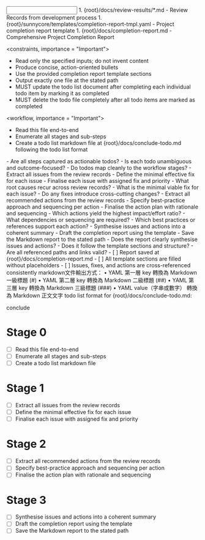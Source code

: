 <input>
  <context>
  1. {root}/docs/review-results/*.md - Review Records from development process
  </context>
  <templates>
  1. {root}/sunnycore/templates/completion-report-tmpl.yaml - Project completion report template
  </templates>
</input>

<output>
1. {root}/docs/completion-report.md - Comprehensive Project Completion Report
</output>

<constraints, importance = "Important">
- Read only the specified inputs; do not invent content
- Produce concise, action-oriented bullets
- Use the provided completion report template sections
- Output exactly one file at the stated path
- MUST update the todo list document after completing each individual todo item by marking it as completed
- MUST delete the todo file completely after all todo items are marked as completed
</constraints>

<workflow, importance = "Important">
  <stage id="0: create todo list">
  - Read this file end-to-end
  - Enumerate all stages and sub-steps
  - Create a todo list markdown file at {root}/docs/conclude-todo.md following the todo list format 

  <questions>
  - Are all steps captured as actionable todos?
  - Is each todo unambiguous and outcome-focused?
  - Do todos map cleanly to the workflow stages?
  </questions>

  </stage>

  <stage id="1: conclude the current issues">
  - Extract all issues from the review records
  - Define the minimal effective fix for each issue
  - Finalise each issue with assigned fix and priority
  
  <questions>
  - What root causes recur across review records?
  - What is the minimal viable fix for each issue?
  - Do any fixes introduce cross-cutting changes?
  </questions>

  </stage>

  <stage id="2: conclude the recommended actions">
  - Extract all recommended actions from the review records
  - Specify best-practice approach and sequencing per action
  - Finalise the action plan with rationale and sequencing

  <questions>
  - Which actions yield the highest impact/effort ratio?
  - What dependencies or sequencing are required?
  - Which best practices or references support each action?
  </questions>

  </stage>

  <stage id="3: conclude the completion report">
  - Synthesise issues and actions into a coherent summary
  - Draft the completion report using the template
  - Save the Markdown report to the stated path

  <questions>
  - Does the report clearly synthesise issues and actions?
  - Does it follow the template sections and structure?
  - Are all referenced paths and links valid?
  </questions>

  <checks>
  - [ ] Report saved at {root}/docs/completion-report.md
  - [ ] All template sections are filled without placeholders
  - [ ] Issues, fixes, and actions are cross-referenced consistently
  </checks>
  </stage>
</workflow>

<example>
markdown文件輸出方式：
	•	YAML 第一層 key 轉換為 Markdown 一級標題 (#)
	•	YAML 第二層 key 轉換為 Markdown 二級標題 (##)
	•	YAML 第三層 key 轉換為 Markdown 三級標題 (###)
	•	YAML value（字串或數字） 轉換為 Markdown 正文文字
</example>

<example>
todo list format for {root}/docs/conclude-todo.md:

conclude

# Stage 0
- [ ] Read this file end-to-end
- [ ] Enumerate all stages and sub-steps
- [ ] Create a todo list markdown file

# Stage 1
- [ ] Extract all issues from the review records
- [ ] Define the minimal effective fix for each issue
- [ ] Finalise each issue with assigned fix and priority

# Stage 2
- [ ] Extract all recommended actions from the review records
- [ ] Specify best-practice approach and sequencing per action
- [ ] Finalise the action plan with rationale and sequencing

# Stage 3
- [ ] Synthesise issues and actions into a coherent summary
- [ ] Draft the completion report using the template
- [ ] Save the Markdown report to the stated path
</example>